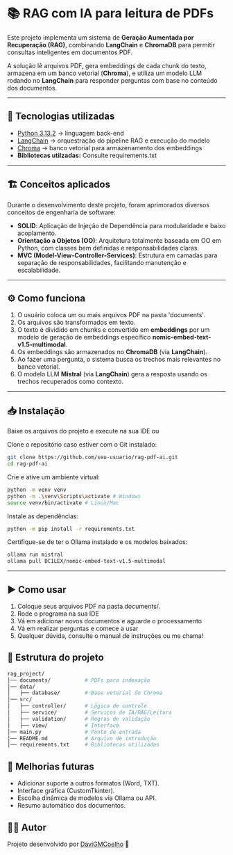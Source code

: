 # 📚 RAG com IA para leitura de PDFs

Este projeto implementa um sistema de **Geração Aumentada por Recuperação (RAG)**, combinando **LangChain** e **ChromaDB** para permitir consultas inteligentes em documentos PDF.  

A solução lê arquivos PDF, gera embeddings de cada chunk do texto, armazena em um banco vetorial (**Chroma**), e utiliza um modelo LLM rodando no **LangChain** para responder perguntas com base no conteúdo dos documentos.

---

## 🚀 Tecnologias utilizadas
- [Python 3.13.2](https://www.python.org/) → linguagem back-end
- [LangChain](https://www.langchain.com/) → orquestração do pipeline RAG e execução do modelo 
- [Chroma](https://www.trychroma.com/) → banco vetorial para armazenamento dos embeddings
- **Bibliotecas utilzadas:** Consulte requirements.txt

---

## 🏗️ Conceitos aplicados

Durante o desenvolvimento deste projeto, foram aprimorados diversos conceitos de engenharia de software:

- **SOLID**: Aplicação de Injeção de Dependência para modularidade e baixo acoplamento.
- **Orientação a Objetos (OO)**: Arquitetura totalmente baseada em OO em Python, com classes bem definidas e responsabilidades claras.
- **MVC (Model-View-Controller-Services)**: Estrutura em camadas para separação de responsabilidades, facilitando manutenção e escalabilidade.

---

## ⚙️ Como funciona
1. O usuário coloca um ou mais arquivos PDF na pasta 'documents'.  
2. Os arquivos são transformados em texto.
3. O texto é dividido em chunks e convertido em **embeddings** por um modelo de geração de embeddings específico **nomic-embed-text-v1.5-multimodal**.  
4. Os embeddings são armazenados no **ChromaDB** (via **LangChain**).  
5. Ao fazer uma pergunta, o sistema busca os trechos mais relevantes no banco vetorial.  
6. O modelo LLM **Mistral** (via **LangChain**) gera a resposta usando os trechos recuperados como contexto.  

---

## 📥 Instalação

Baixe os arquivos do projeto e execute na sua IDE ou

Clone o repositório caso estiver com o Git instalado:

```bash
git clone https://github.com/seu-usuario/rag-pdf-ai.git
cd rag-pdf-ai
```

Crie e ative um ambiente virtual:

```bash
python -m venv venv
python -m .\venv\Scripts\activate # Windows
source venv/bin/activate # Linux/Mac
```

Instale as dependências:
```bash
python -m pip install -r requirements.txt
```

Certifique-se de ter o Ollama instalado e os modelos baixados:
```bash
ollama run mistral
ollama pull DC1LEX/nomic-embed-text-v1.5-multimodal
```

---

## ▶️ Como usar

1. Coloque seus arquivos PDF na pasta documents/.
2. Rode o programa na sua IDE
3. Vá em adicionar novos documentos e aguarde o processamento
4. Vá em realizar perguntas e comece a usar
5. Qualquer dúvida, consulte o manual de instruções ou me chama!

## 📂 Estrutura do projeto

```bash
rag_project/
│── documents/           # PDFs para indexação
│── data/                
│   ├── database/        # Base vetorial do Chroma
│── src/
│   ├── controller/      # Lógica de controle
│   ├── service/         # Serviços de IA/RAG/Leitura
│   ├── validation/      # Regras de validação
│   ├── view/            # Interface
│── main.py              # Ponto de entrada
│── README.md            # Arquivo de introdução
│── requirements.txt     # Bibliotecas utilizadas
```

## 🔮 Melhorias futuras
- Adicionar suporte a outros formatos (Word, TXT).
- Interface gráfica (CustomTkinter).
- Escolha dinâmica de modelos via Ollama ou API.
- Resumo automático dos documentos.

## 👨‍💻 Autor
Projeto desenvolvido por [DaviGMCoelho](https://www.linkedin.com/in/DaviGMCoelho/) 🚀
